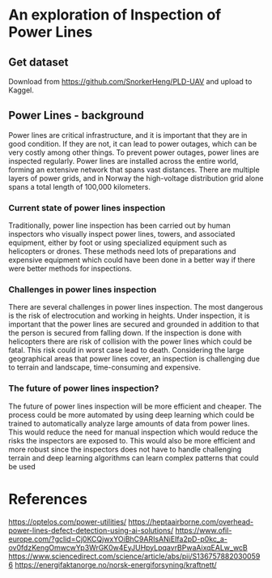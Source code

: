 # An exploration of Inspection of Power Lines 

## Get dataset
Download from https://github.com/SnorkerHeng/PLD-UAV and upload to Kaggel.

## Power Lines - background
Power lines are critical infrastructure, and it is important that they are in good condition. If they are not, 
it can lead to power outages, which can be very costly among other things. To prevent power outages, power lines 
are inspected regularly. Power lines are installed across the entire world, forming an extensive network that spans
vast distances. There are multiple layers of power grids, and in Norway the high-voltage distribution grid alone 
spans a total length of 100,000 kilometers.

### Current state of power lines inspection
Traditionally, power line inspection has been carried out by human inspectors who visually 
inspect power lines, towers, and associated equipment, either by foot or using specialized equipment 
such as helicopters or drones. These methods need lots of preparations and expensive equipment which could have been 
done in a better way if there were better methods for inspections.  


### Challenges in power lines inspection
There are several challenges in power lines inspection. The most dangerous is the risk of electrocution and 
working in heights. Under inspection, it is important that the power lines are secured and grounded in addition 
to that the person is secured from falling down. If the inspection is done with helicopters there are risk of 
collision with the power lines which could be fatal. This risk could in worst case lead to death. 
Considering the large geographical areas that power lines cover, an inspection is challenging 
due to terrain and landscape, time-consuming and expensive.



### The future of power lines inspection?
The future of power lines inspection will be more efficient and cheaper. The process could be more automated 
by using deep learning which could be trained to automatically analyze large amounts of data from power lines.
This would reduce the need for manual inspection which would reduce the risks the inspectors are exposed to. 
This would also be more efficient and more robust since the inspectors does not have to handle challenging terrain
and deep learning algorithms can learn complex patterns that could be used

# References

https://optelos.com/power-utilities/
https://heptaairborne.com/overhead-power-lines-defect-detection-using-ai-solutions/
https://www.ofil-europe.com/?gclid=Cj0KCQjwxYOiBhC9ARIsANiEIfa2pD-p0kc_a-ov0fdzKengOmwcwYp3WrGK0w4EyJUHpyLpqavrBPwaAixqEALw_wcB
https://www.sciencedirect.com/science/article/abs/pii/S1367578820300596
https://energifaktanorge.no/norsk-energiforsyning/kraftnett/



